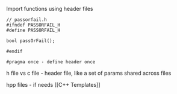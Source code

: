 
Import functions using header files
```
// passorfail.h
#ifndef PASSORFAIL_H
#define PASSORFAIL_H

bool passOrFail();

#endif

#pragma once - define header once
```
h file vs c file - header file, like a set of params shared across files

hpp files - if needs [[C++ Templates]]